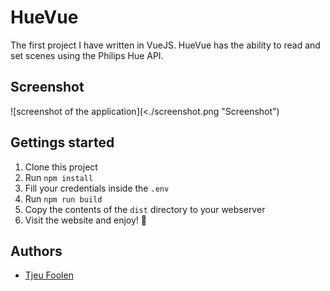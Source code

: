 # HueVue
The first project I have written in VueJS. HueVue has the ability to read and set scenes using the Philips Hue API.

## Screenshot
![screenshot of the application](<./screenshot.png "Screenshot")

## Gettings started
1. Clone this project
2. Run `npm install`
3. Fill your credentials inside the `.env`
4. Run `npm run build`
5. Copy the contents of the `dist` directory to your webserver
6. Visit the website and enjoy! :tada:

## Authors
- [Tjeu Foolen](https://github.com/tjeufoolen)
